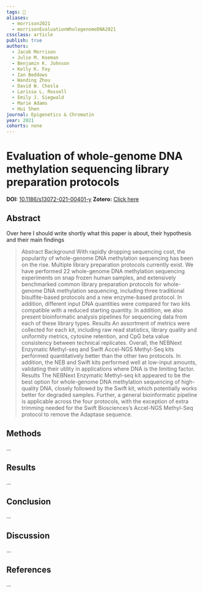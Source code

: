 ```yaml
---
tags: 🔬
aliases:
  - morrison2021
  - morrisonEvaluationWholegenomeDNA2021
cssclass: article
publish: true
authors:
  - Jacob Morrison
  - Julie M. Koeman
  - Benjamin K. Johnson
  - Kelly K. Foy
  - Ian Beddows
  - Wanding Zhou
  - David W. Chesla
  - Larissa L. Rossell
  - Emily J. Siegwald
  - Marie Adams
  - Hui Shen
journal: Epigenetics & Chromatin
year: 2021
cohorts: none
---
```

# Evaluation of whole-genome DNA methylation sequencing library preparation protocols
**DOI:** [10.1186/s13072-021-00401-y](https://www.doi.org/10.1186/s13072-021-00401-y)
**Zotero:** [Click here](zotero://select/items/@morrisonEvaluationWholegenomeDNA2021)

## Abstract
Over here I should write shortly what this paper is about, their hypothesis and their main findings
> Abstract Background With rapidly dropping sequencing cost, the popularity of whole-genome DNA methylation sequencing has been on the rise. Multiple library preparation protocols currently exist. We have performed 22 whole-genome DNA methylation sequencing experiments on snap frozen human samples, and extensively benchmarked common library preparation protocols for whole-genome DNA methylation sequencing, including three traditional bisulfite-based protocols and a new enzyme-based protocol. In addition, different input DNA quantities were compared for two kits compatible with a reduced starting quantity. In addition, we also present bioinformatic analysis pipelines for sequencing data from each of these library types. Results An assortment of metrics were collected for each kit, including raw read statistics, library quality and uniformity metrics, cytosine retention, and CpG beta value consistency between technical replicates. Overall, the NEBNext Enzymatic Methyl-seq and Swift Accel-NGS Methyl-Seq kits performed quantitatively better than the other two protocols. In addition, the NEB and Swift kits performed well at low-input amounts, validating their utility in applications where DNA is the limiting factor. Results The NEBNext Enzymatic Methyl-seq kit appeared to be the best option for whole-genome DNA methylation sequencing of high-quality DNA, closely followed by the Swift kit, which potentially works better for degraded samples. Further, a general bioinformatic pipeline is applicable across the four protocols, with the exception of extra trimming needed for the Swift Biosciences’s Accel-NGS Methyl-Seq protocol to remove the Adaptase sequence.

## Methods
...

## Results
...

## Conclusion
...

## Discussion
...

## References
...